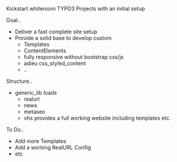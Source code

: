 Kickstart whiteroom TYPO3 Projects with an initial setup


Goal..

* Deliver a fast complete site setup
* Provide a solid base to develop custom
  * Templates
  * ContentElements
  * fully responsive without bootstrap css/js
  * adieu css_styled_content
  * ..


Structure..

* generic_lib loads
  * realurl
  * news
  * metaseo
  * vhs
  provides a full working website including templates etc.



To Do..

* Add more Templates
* Add a working RealURL Config
* etc



